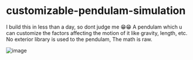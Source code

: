 # customizable-pendulam-simulation
I build this in less than a day, so dont judge me 😁😁
A pendulam which u can customize the factors affecting the motion of it like gravity, length, etc.
No exterior library is used to the pendulam, The math is raw.

![image](https://user-images.githubusercontent.com/75807070/147391058-0c06b301-9a21-4dbf-9fdc-f614c9c31dd9.png)
